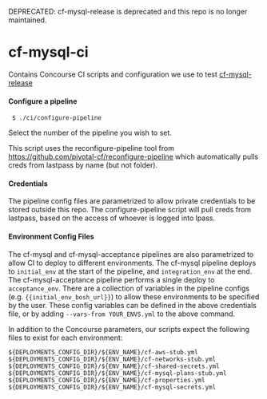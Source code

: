 DEPRECATED: cf-mysql-release is deprecated and this repo is no longer maintained.

# cf-mysql-ci
Contains Concourse CI scripts and configuration we use to test [cf-mysql-release](https://github.com/cloudfoundry/cf-mysql-release)

#### Configure a pipeline
```
 $ ./ci/configure-pipeline
```
Select the number of the pipeline you wish to set.

This script uses the reconfigure-pipeline tool from https://github.com/pivotal-cf/reconfigure-pipeline
which automatically pulls creds from lastpass by name (but not folder).

#### Credentials

The pipeline config files are parametrized to allow private credentials to be stored outside this repo. The configure-pipeline script will pull creds from lastpass, based on the access of whoever is logged into lpass.

#### Environment Config Files

The cf-mysql and cf-mysql-acceptance pipelines are also parametrized to allow CI to deploy to different environments.
The cf-mysql pipeline deploys to `initial_env` at the start of the pipeline, and `integration_env` at the end.
The cf-mysql-acceptance pipeline performs a single deploy to `acceptance_env`.
There are a collection of variables in the pipeline configs (e.g. `{{initial_env_bosh_url}}`) to allow these environments to be specified by the user.
These config variables can be defined in the above credentials file, or by adding `--vars-from YOUR_ENVS.yml` to the above command.

In addition to the Concourse parameters, our scripts expect the following files to exist for each environment:
```
${DEPLOYMENTS_CONFIG_DIR}/${ENV_NAME}/cf-aws-stub.yml
${DEPLOYMENTS_CONFIG_DIR}/${ENV_NAME}/cf-networks-stub.yml
${DEPLOYMENTS_CONFIG_DIR}/${ENV_NAME}/cf-shared-secrets.yml
${DEPLOYMENTS_CONFIG_DIR}/${ENV_NAME}/cf-mysql-plans-stub.yml
${DEPLOYMENTS_CONFIG_DIR}/${ENV_NAME}/cf-properties.yml
${DEPLOYMENTS_CONFIG_DIR}/${ENV_NAME}/cf-mysql-secrets.yml
```
